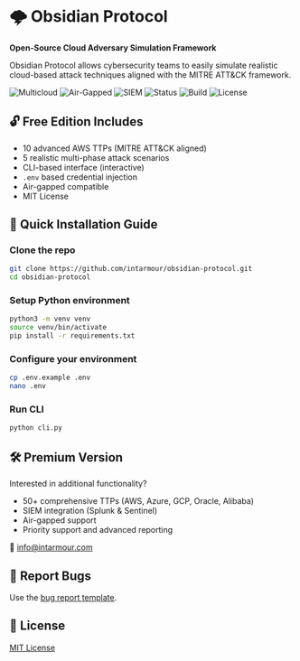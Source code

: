 # 🌩️ Obsidian Protocol

**Open-Source Cloud Adversary Simulation Framework**

Obsidian Protocol allows cybersecurity teams to easily simulate realistic cloud-based attack techniques aligned with the MITRE ATT&CK framework.

![Multicloud](https://img.shields.io/badge/Multicloud-Ready-brightgreen)
![Air-Gapped](https://img.shields.io/badge/Air--Gapped-Compatible-blue)
![SIEM](https://img.shields.io/badge/SIEM-Splunk%20%7C%20Sentinel-orange)
![Status](https://img.shields.io/badge/Status-MVP--Complete-success)
![Build](https://img.shields.io/badge/Build-Passing-brightgreen)
![License](https://img.shields.io/badge/License-MIT-blue)

## 🔓 Free Edition Includes
- 10 advanced AWS TTPs (MITRE ATT&CK aligned)
- 5 realistic multi-phase attack scenarios
- CLI-based interface (interactive)
- `.env` based credential injection
- Air-gapped compatible
- MIT License

## 🚀 Quick Installation Guide

### Clone the repo
```bash
git clone https://github.com/intarmour/obsidian-protocol.git
cd obsidian-protocol
```

### Setup Python environment
```bash
python3 -m venv venv
source venv/bin/activate
pip install -r requirements.txt
```

### Configure your environment
```bash
cp .env.example .env
nano .env
```

### Run CLI
```bash
python cli.py
```

## 🛠️ Premium Version
Interested in additional functionality?
- 50+ comprehensive TTPs (AWS, Azure, GCP, Oracle, Alibaba)
- SIEM integration (Splunk & Sentinel)
- Air-gapped support
- Priority support and advanced reporting

📧 [info@intarmour.com](mailto:info@intarmour.com)

## 🐞 Report Bugs
Use the [bug report template](.github/ISSUE_TEMPLATE/bug_report.md).

## 📄 License
[MIT License](LICENSE)
